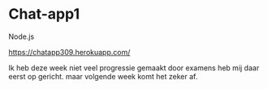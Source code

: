 # Chat-app1
Node.js

https://chatapp309.herokuapp.com/

Ik heb deze week niet veel progressie gemaakt door examens heb mij daar eerst op gericht. maar volgende week komt het zeker af.
